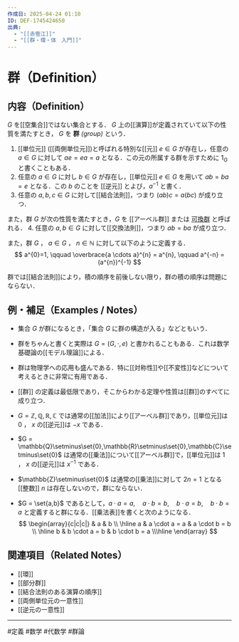 ```yaml
---
作成日: 2025-04-24 01:10
ID: DEF-1745424650
出典:
  - "[[赤雪江]]"
  - "[[群・環・体　入門]]"
---
```


# 群（Definition）

## 内容（Definition）

$G$ を[[空集合]]ではない集合とする． $G$ 上の[[演算]]が定義されていて以下の性質を満たすとき， $G$ を **群** *(group)* という．

1. [[単位元]] ([[両側単位元]])と呼ばれる特別な[[元]] $e \in G$ が存在し，任意の $a \in G$ に対して $ae = ea = a$ となる．この元の所属する群を示すために $1_{G}$ と書くこともある．
2. 任意の $a \in G$ に対し $b \in G$ が存在し，[[単位元]] $e \in G$ を用いて $ab = ba = e$ となる．この $b$ のことを [[逆元]] とよび，$a^{-1}$ と書く．
3. 任意の $a,b,c \in G$ に対して[[結合法則]]，つまり $(ab)c = a(bc)$ が成り立つ．

また，群 $G$ が次の性質を満たすとき，$G$ を [[アーベル群]] または [可換群](アーベル群.md) と呼ばれる．
4. 任意の $a,b \in G$ に対して[[交換法則]]，つまり $ab = ba$ が成り立つ．

また，群 $G$ ， $a \in G$ ， $n \in \mathbb{N}$ に対して以下のように定義する．
$$
a^{0}=1, \qquad \overbrace{a \cdots a}^{n} = a^{n}, \qquad a^{-n} = (a^{n})^{-1}
$$

群では[[結合法則]]により，積の順序を前後しない限り，群の積の順序は問題にならない．

## 例・補足（Examples / Notes）

- 集合 $G$ が群になるとき，「集合 $G$ に群の構造が入る」などともいう．
- 群をちゃんと書くと実際は $G = (G , {\cdot} ,e)$ と書かれることもある．これは数学基礎論の[[モデル理論]]による．
- 群は物理学への応用も盛んである．特に[[対称性]]や[[不変性]]などについて考えるときに非常に有用である．
- [[群]] の定義は最低限であり，そこからわかる定理や性質は[[群]]のすべてに成り立つ．


- $G = \mathbb{Z},\mathbb{Q},\mathbb{R},\mathbb{C}$ では通常の[[加法]]により[[アーベル群]]であり，[[単位元]]は $0$ ， $x$ の[[逆元]]は $-x$ である．
- $G = \mathbb{Q}\setminus\set{0},\mathbb{R}\setminus\set{0},\mathbb{C}\setminus\set{0}$ は通常の[[乗法]]について[[アーベル群]]で，[[単位元]]は $1$ ， $x$ の[[逆元]]は $x^{-1}$ である．
- $\mathbb{Z}\setminus\set{0}$ は通常の[[乗法]]に対して $2n = 1$ となる[[整数]] $n$ は存在しないので，群にならない．
- $G = \set{a,b}$ であるとして，$a \cdot a = a,\quad a \cdot b = b,\quad b \cdot a = b,\quad b \cdot b = a$ と定義すると群になる．[[乗法表]]を書くと次のようになる．$$
\begin{array}{c|c|c|}
   & a & b \\ \hline
 a & a \cdot a = a & a \cdot b = b \\ \hline
 b & b \cdot a = b & b \cdot b = a \\\hline
\end{array}
$$

## 関連項目（Related Notes）

- [[環]]
- [[部分群]]
- [[結合法則のある演算の順序]]
- [[両側単位元の一意性]]
- [[逆元の一意性]]

---
#定義 #数学 #代数学 #群論 
